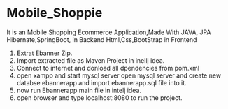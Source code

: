 # Mobile_Shoppie
It is an Mobile Shopping Ecommerce Application,Made With
JAVA,  JPA Hibernate,SpringBoot, in Backend
Html,Css,BootStrap in  Frontend
1. Extrat Ebanner Zip.
2. Import extracted  file  as Maven Project  in inellj  idea.
3. Connect to internet and donload all dpendencies  from pom.xml
4. open xampp and start mysql server open mysql server and create new databse ebannerapp and import ebannerapp.sql      	file into it.
5. now run Ebannerapp main file in intelj idea.
6. open browser and type localhost:8080 to run the project.
